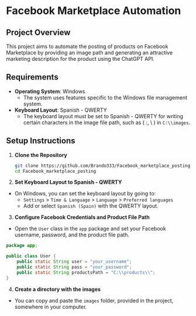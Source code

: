 # Facebook Marketplace Automation

## Project Overview

This project aims to automate the posting of products on Facebook Marketplace by providing an image path and generating an attractive marketing description for the product using the ChatGPT API.

## Requirements

- **Operating System**: Windows
  - The system uses features specific to the Windows file management system.
- **Keyboard Layout**: Spanish - QWERTY
  - The keyboard layout must be set to Spanish - QWERTY for writing certain characters in the image file path, such as ( :, \\ ) in `C:\\images`.

## Setup Instructions


1. **Clone the Repository**
   ```sh
   git clone https://github.com/Brando333/Facebook_marketplace_posting.git
   cd Facebook_marketplace_posting

 2. **Set Keyboard Layout to Spanish - QWERTY**

- On Windows, you can set the keyboard layout by going to:
  - `Settings` > `Time & Language` > `Language` > `Preferred languages`
  - Add or select `Spanish (Spain)` with the QWERTY layout.

3. **Configure Facebook Credentials and Product File Path**

- Open the `User` class in the `app` package and set your Facebook username, password, and the product file path.

```java
package app;

public class User {
    public static String user = "your_username";
    public static String pass = "your_password";
    public static String productsPath = "C:\\products\\";
} 
```
4. **Create a directory with the images**
  - You can copy and paste the `images` folder, provided in the project, somewhere in your computer.
